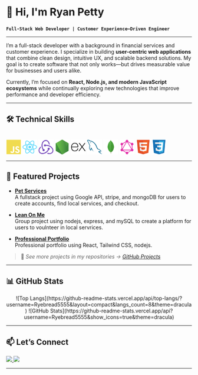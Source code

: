 # 👋 Hi, I'm Ryan Petty  

**`Full-Stack Web Developer | Customer Experience–Driven Engineer`**

---

I’m a full-stack developer with a background in financial services and customer experience. I specialize in building **user-centric web applications** that combine clean design, intuitive UX, and scalable backend solutions. My goal is to create software that not only works—but drives measurable value for businesses and users alike.  

Currently, I’m focused on **React, Node.js, and modern JavaScript ecosystems** while continually exploring new technologies that improve performance and developer efficiency.

---

## 🛠️ Technical Skills  

<div style="display: inline_block"><br>
  <img height="40" alt="JavaScript" src="https://raw.githubusercontent.com/devicons/devicon/master/icons/javascript/javascript-plain.svg">
  <img height="40" alt="React" src="https://raw.githubusercontent.com/devicons/devicon/master/icons/react/react-original.svg">
  <img height="40" alt="Redux" src="https://raw.githubusercontent.com/devicons/devicon/master/icons/redux/redux-original.svg">
  <img height="40" alt="Node.js" src="https://raw.githubusercontent.com/devicons/devicon/master/icons/nodejs/nodejs-original.svg">
  <img height="40" alt="Express" src="https://raw.githubusercontent.com/devicons/devicon/master/icons/express/express-original.svg">
  <img height="40" alt="MySQL" src="https://raw.githubusercontent.com/devicons/devicon/master/icons/mysql/mysql-original.svg">
  <img height="40" alt="MongoDB" src="https://raw.githubusercontent.com/devicons/devicon/master/icons/mongodb/mongodb-original.svg">
  <img height="40" alt="GraphQL" src="https://raw.githubusercontent.com/devicons/devicon/master/icons/graphql/graphql-plain.svg">
  <img height="40" alt="HTML5" src="https://raw.githubusercontent.com/devicons/devicon/master/icons/html5/html5-original.svg">
  <img height="40" alt="CSS3" src="https://raw.githubusercontent.com/devicons/devicon/master/icons/css3/css3-original.svg">
</div>

---

## 🚀 Featured Projects  

- **[Pet Services]((https://github.com/dltorrise/Pet-Services))**  
  A fullstack project using Google API, stripe, and mongoDB for users to create accounts, find local services, and checkout.

- **[Lean On Me](https://github.com/MunaZekia/Lean-On-Me)**  
  Group project using nodejs, express, and mySQL to create a platform for users to voulnteer in local servrices.

- **[Professional Portfolio]((https://ryebread5555.github.io/Portfolio/))**  
  Professional portfolio using React, Tailwind CSS, nodejs.

> 📝 *See more projects in my repositories → [GitHub Projects](https://github.com/Ryebread5555?tab=repositories)*

---

## 📊 GitHub Stats  

<div align="center">
   ![Top Langs](https://github-readme-stats.vercel.app/api/top-langs/?username=Ryebread5555&layout=compact&langs_count=8&theme=dracula)
   ![GitHub Stats](https://github-readme-stats.vercel.app/api?username=Ryebread5555&show_icons=true&theme=dracula)
</div>

---

## 📫 Let’s Connect  

<a href="https://www.linkedin.com/in/ryan-petty-23991b199/" target="_blank">
  <img src="https://img.shields.io/badge/-LinkedIn-%230077B5?style=for-the-badge&logo=linkedin&logoColor=white">
</a>  
<a href="mailto:rypetty55@gmail.com">
  <img src="https://img.shields.io/badge/-Email-%23333?style=for-the-badge&logo=gmail&logoColor=white">
</a>  

---

